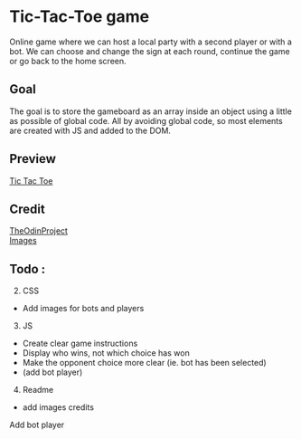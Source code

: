# Tic-Tac-Toe game
Online game where we can host a local party with a second player or with a bot.
We can choose and change the sign at each round, continue the game or go back to the home screen.
## Goal
The goal is to store the gameboard as an array inside an object using a little as possible of global code. All by avoiding global code, so most elements are created with JS and added to the DOM.
## Preview
[Tic Tac Toe](https://haveadream1.github.io/tic-tac-toe/)

## Credit
[TheOdinProject](https://www.theodinproject.com/)     
[Images]()

## Todo :
2. CSS
* Add images for bots and players
3. JS
* Create clear game instructions
* Display who wins, not which choice has won
* Make the opponent choice more clear (ie. bot has been selected)
* (add bot player)
4. Readme
* add images credits

Add bot player   
    
